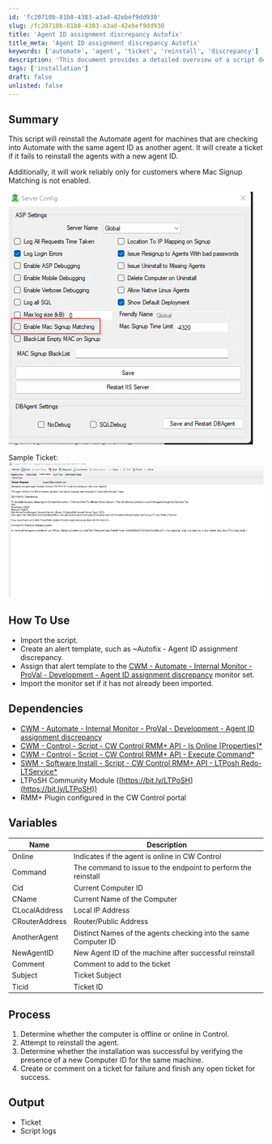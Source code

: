 ```yaml
---
id: 'fc20710b-81b8-4383-a3ad-42ebef9dd930'
slug: /fc20710b-81b8-4383-a3ad-42ebef9dd930
title: 'Agent ID assignment discrepancy Autofix'
title_meta: 'Agent ID assignment discrepancy Autofix'
keywords: ['automate', 'agent', 'ticket', 'reinstall', 'discrepancy']
description: 'This document provides a detailed overview of a script designed to reinstall the Automate agent for machines that share the same agent ID. It outlines the process of creating tickets for failed installations and highlights specific dependencies and variables necessary for successful execution. The script is intended for environments where Mac Signup Matching is not enabled.'
tags: ['installation']
draft: false
unlisted: false
---
```


## Summary

This script will reinstall the Automate agent for machines that are checking into Automate with the same agent ID as another agent. It will create a ticket if it fails to reinstall the agents with a new agent ID.

Additionally, it will work reliably only for customers where Mac Signup Matching is not enabled.

![Image](../../../static/img/docs/fc20710b-81b8-4383-a3ad-42ebef9dd930/image_1.webp)

Sample Ticket:  
![Image](../../../static/img/docs/fc20710b-81b8-4383-a3ad-42ebef9dd930/image_2.webp)

## How To Use

- Import the script.
- Create an alert template, such as ~Autofix - Agent ID assignment discrepancy.
- Assign that alert template to the [CWM - Automate - Internal Monitor - ProVal - Development - Agent ID assignment discrepancy](/docs/9e0a1ae1-c888-496b-b161-c154fc48466e) monitor set.
- Import the monitor set if it has not already been imported.

## Dependencies

- [CWM - Automate - Internal Monitor - ProVal - Development - Agent ID assignment discrepancy](/docs/9e0a1ae1-c888-496b-b161-c154fc48466e)
- [CWM - Control - Script - CW Control RMM+ API - Is Online [Properties]*](/docs/18562eaa-d162-4362-98d3-4bbaa2922458)
- [CWM - Control - Script - CW Control RMM+ API - Execute Command*](/docs/b713bbc8-a1d9-4e08-ac77-d02b634569f6)
- [SWM - Software Install - Script - CW Control RMM+ API - LTPosh Redo-LTService*](/docs/567b8db7-a87a-45c1-a81a-b3178090fb52)
- LTPoSH Community Module ([https://bit.ly/LTPoSH](https://bit.ly/LTPoSH))
- RMM+ Plugin configured in the CW Control portal

## Variables

| Name              | Description                                                    |
|-------------------|---------------------------------------------------------------|
| Online            | Indicates if the agent is online in CW Control               |
| Command           | The command to issue to the endpoint to perform the reinstall |
| Cid               | Current Computer ID                                          |
| CName             | Current Name of the Computer                                 |
| CLocalAddress     | Local IP Address                                            |
| CRouterAddress    | Router/Public Address                                        |
| AnotherAgent      | Distinct Names of the agents checking into the same Computer ID |
| NewAgentID        | New Agent ID of the machine after successful reinstall       |
| Comment           | Comment to add to the ticket                                 |
| Subject           | Ticket Subject                                              |
| Ticid             | Ticket ID                                                  |

## Process

1. Determine whether the computer is offline or online in Control.
2. Attempt to reinstall the agent.
3. Determine whether the installation was successful by verifying the presence of a new Computer ID for the same machine.
4. Create or comment on a ticket for failure and finish any open ticket for success.

## Output

- Ticket
- Script logs

